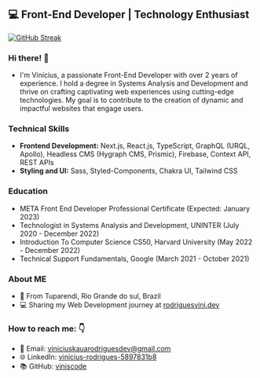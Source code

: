 





## 💻 Front-End Developer | Technology Enthusiast
[![GitHub Streak](https://github-readme-streak-stats.herokuapp.com?user=viniscode&theme=dark&hide_border=true&border_radius=12&exclude_days=Sun%2CSat&fire=40EBEB&ring=40EBEB&currStreakLabel=40EBEB)](https://git.io/streak-stats)

### Hi there! 👋  
- I'm Vinícius, a passionate Front-End Developer with over 2 years of experience. I hold a degree in Systems Analysis and Development and thrive on crafting captivating web experiences using cutting-edge technologies. My goal is to contribute to the creation of dynamic and impactful websites that engage users.

### Technical Skills
- <strong>Frontend Development:</strong> Next.js, React.js, TypeScript, GraphQL (URQL, Apollo), Headless CMS (Hygraph CMS, Prismic), Firebase, Context API, REST APIs
- <strong>Styling and UI:</strong> Sass, Styled-Components, Chakra UI, Tailwind CSS


### Education

- META Front End Developer Professional Certificate (Expected: January 2023)
- Technologist in Systems Analysis and Development, UNINTER (July 2020 - December 2022)
- Introduction To Computer Science CS50, Harvard University (May 2022 - December 2022)
- Technical Support Fundamentals, Google (March 2021 - October 2021)

###  About ME
-  📍 From Tuparendi, Rio Grande do sul, Brazil
- 💻 Sharing my Web Development journey at [rodriguesvini.dev](https://instagram.com/rodriguesvini.dev)

### How to reach me: 👇 
- 📧 Email: viniciuskauarodriguesdev@gmail.com
- 🌐 LinkedIn: [vinicius-rodrigues-5897831b8](https://www.linkedin.com/in/vinicius-rodrigues-5897831b8/)
- 📚 GitHub: [viniscode](https://www.github.com/viniscode/)



